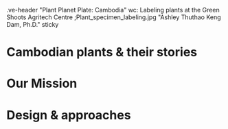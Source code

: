 .ve-header "Plant Planet Plate: Cambodia" wc: Labeling plants at the Green Shoots Agritech Centre ;Plant_specimen_labeling.jpg "Ashley Thuthao Keng Dam, Ph.D." sticky

#  Cambodian plants & their stories 





# Our Mission

# Design & approaches

# 